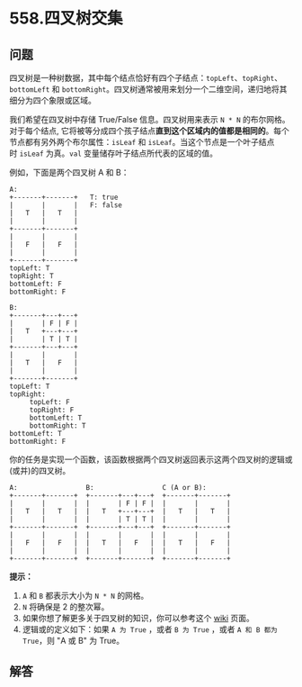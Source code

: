 # 558.四叉树交集

## 问题

四叉树是一种树数据，其中每个结点恰好有四个子结点：`topLeft`、`topRight`、`bottomLeft` 和 `bottomRight`。四叉树通常被用来划分一个二维空间，递归地将其细分为四个象限或区域。

我们希望在四叉树中存储 True/False 信息。四叉树用来表示 `N * N` 的布尔网格。对于每个结点, 它将被等分成四个孩子结点**直到这个区域内的值都是相同的**。每个节点都有另外两个布尔属性：`isLeaf` 和 `isLeaf`。当这个节点是一个叶子结点时 `isLeaf` 为真。`val` 变量储存叶子结点所代表的区域的值。

例如，下面是两个四叉树 A 和 B：

```
A:
+-------+-------+   T: true
|       |       |   F: false
|   T   |   T   |
|       |       |
+-------+-------+
|       |       |
|   F   |   F   |
|       |       |
+-------+-------+
topLeft: T
topRight: T
bottomLeft: F
bottomRight: F

B:               
+-------+---+---+
|       | F | F |
|   T   +---+---+
|       | T | T |
+-------+---+---+
|       |       |
|   T   |   F   |
|       |       |
+-------+-------+
topLeft: T
topRight:
     topLeft: F
     topRight: F
     bottomLeft: T
     bottomRight: T
bottomLeft: T
bottomRight: F

```

你的任务是实现一个函数，该函数根据两个四叉树返回表示这两个四叉树的逻辑或(或并)的四叉树。

```
A:                 B:                 C (A or B):
+-------+-------+  +-------+---+---+  +-------+-------+
|       |       |  |       | F | F |  |       |       |
|   T   |   T   |  |   T   +---+---+  |   T   |   T   |
|       |       |  |       | T | T |  |       |       |
+-------+-------+  +-------+---+---+  +-------+-------+
|       |       |  |       |       |  |       |       |
|   F   |   F   |  |   T   |   F   |  |   T   |   F   |
|       |       |  |       |       |  |       |       |
+-------+-------+  +-------+-------+  +-------+-------+

```

**提示：**

1. `A` 和 `B` 都表示大小为 `N * N` 的网格。
2. `N` 将确保是 2 的整次幂。
3. 如果你想了解更多关于四叉树的知识，你可以参考这个 [wiki](https://en.wikipedia.org/wiki/Quadtree) 页面。
4. 逻辑或的定义如下：如果 `A 为 True` ，或者 `B 为 True` ，或者 `A 和 B 都为 True`，则 "A 或 B" 为 True。



## 解答

